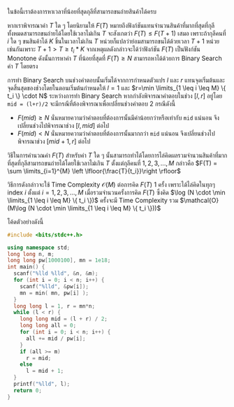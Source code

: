 ในข้อนี้เราต้องการหาเวลาที่น้อยที่สุดกุลีที่สามารถขนถ่ายสินค้าได้ครบ

หากเราพิจารณาค่า $T$ ใด ๆ โดยนิยามให้ $F(T)$ หมายถึงฟังก์ชันแทนจำนวนสินค้าที่มากที่สุดที่กุลีทั้งหมดสามารถขนถ่ายได้โดยใช้เวลาไม่เกิน $T$ จะสังเกตว่า $F(T) \leq F(T+1)$ เสมอ เพราะถ้ากุลีคนที่ $i$ ใด ๆ ขนสินค้าได้ $K$ ชิ้นในเวลาไม่เกิน $T$ หน่วยก็แปลว่าย่อมสามารถขนได้ด้วยเวลา $T+1$ หน่วยเช่นกันเพราะ $T+1 > T \geq t_i*K$ จากเหตุผลดังกล่าวจะได้ว่าฟังก์ชัน $F(T)$ เป็นฟังก์ชัน Monotone ดังนั้นการหาค่า $T$ ที่น้อยที่สุดที่ $F(T) \geq N$ สามารถหาได้ด้วยการ Binary Search ค่า $T$ โดยตรง

การทำ Binary Search บนช่วงคำตอบนั้นเริ่มได้จากการกำหนดตัวแปร $l$ และ $r$ แทนจุดเริ่มต้นและจุดสิ้นสุดของช่วงโดยในตอนเริ่มต้นกำหนดให้ $l=1$ และ $r=\min \limits_{1 \leq i \leq M} \{ t_i \} \cdot N$ ระหว่างการทำ Binary Search หากกำลังพิจารณาคำตอบในช่วง $[l,r]$ อยู่โดย `mid = (l+r)/2` จะมีกรณีที่ต้องพิจารณาเพื่อเปลี่ยนช่วงคำตอบ 2 กรณีดังนี้ 
* $F(mid) \geq N$ นั่นหมายความว่าคำตอบที่ต้องการนั้นมีค่าน้อยกว่าหรือเท่ากับ `mid` แน่นอน จึงเปลี่ยนช่วงไปพิจารณาช่วง $[l,mid]$ ต่อไป
* $F(mid) < N$ นั่นหมายความว่าคำตอบที่ต้องการนั้นมากกว่า `mid` แน่นอน จึงเปลี่ยนช่วงไปพิจารณาช่วง $[mid+1,r]$ ต่อไป

วิธีในการคำนวณค่า $F(T)$ สำหรับค่า $T$ ใด ๆ นั้นสามารถทำได้โดยการไล่คิดผลรวมจำนวนสินค้าที่มากที่สุดที่กุลีสามารถขนถ่ายได้โดยใช้เวลาไม่เกิน $T$ ตั้งแต่กุลีคนที่ $1,2,3,...,M$ กล่าวคือ $F(T) = \sum \limits_{i=1}^{M} \left \lfloor{\frac{T}{t_i}}\right \rfloor$ 

วิธีการดังกล่าวจะใช้ Time Complexity $\mathcal{O}(M)$ ต่อการคิด $F(T)$ 1 ครั้ง เพราะได้ไล่คิดในทุกๆ index $i$ ตั้งแต่ $i = 1,2,3,...,M$ เมื่อรวมจำนวนครั้งการคิด $F(T)$ ซึ่งคิด $\log (N \cdot \min \limits_{1 \leq i \leq M} \{ t_i \})$ ครั้งจะมี Time Complexity รวม $\mathcal{O}(M\log (N \cdot \min \limits_{1 \leq i \leq M} \{ t_i \}))$

โค้ดตัวอย่างดังนี้
```cpp
#include <bits/stdc++.h>

using namespace std;
long long n, m;
long long pw[1000100], mn = 1e18;
int main() {
  scanf("%lld %lld", &n, &m);
  for (int i = 0; i < n; i++) {
    scanf("%lld", &pw[i]);
    mn = min( mn, pw[i] );
  }
  long long l = 1, r = mn*n;
  while (l < r) {
    long long mid = (l + r) / 2;
    long long all = 0;
    for (int i = 0; i < n; i++) {
      all += mid / pw[i];
    }
    if (all >= m)
      r = mid;
    else
      l = mid + 1;
  }
  printf("%lld", l);
  return 0;
}
```